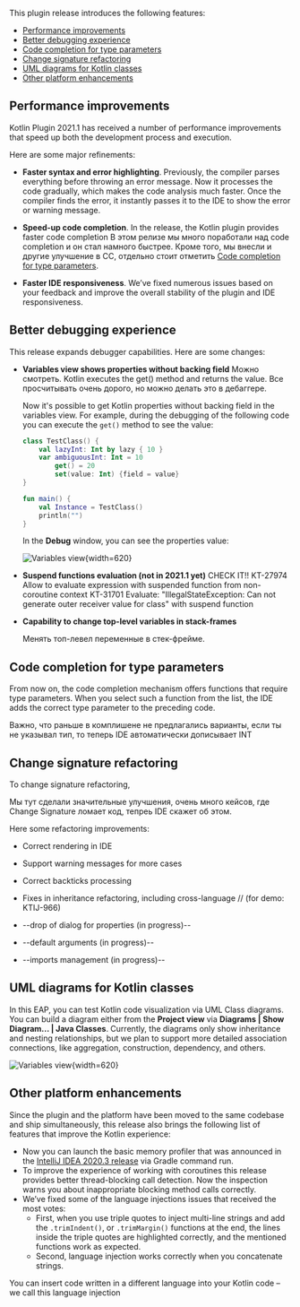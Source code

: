 [//]: # (title: What's new in Kotlin plugin 2021.1)

This plugin release introduces the following features:
* [Performance improvements](#performance-improvements)
* [Better debugging experience](#better-debugging-experience)
* [Code completion for type parameters](#code-completion-for-type-parameters)
* [Change signature refactoring](#change-signature-refactoring)
* [UML diagrams for Kotlin classes](#uml-diagrams-for-kotlin-classes)
* [Other platform enhancements](#other-platform-enhancements)

## Performance improvements

Kotlin Plugin 2021.1 has received a number of performance improvements that speed up both the development process and execution. 

Here are some major refinements:

* **Faster syntax and error highlighting**. Previously, the compiler parses everything before throwing an error message. Now it processes the code gradually, which makes the code analysis much faster. Once the compiler finds the error, it instantly passes it to the IDE to show the error or warning message.
  
* **Speed-up code completion**. In the release, the Kotlin plugin provides faster code completion 
  В этом релизе мы много поработали над code completion и он стал намного быстрее. Кроме того, мы внесли и другие улучшение в CC, отдельно стоит отметить [Code completion for type parameters](#code-completion-for-type-parameters).

* **Faster IDE responsiveness**. We’ve fixed numerous issues based on your feedback and improve the overall stability of the plugin and IDE responsiveness.

## Better debugging experience

This release expands debugger capabilities. Here are some changes:

* **Variables view shows properties without backing field**
Можно смотреть. Kotlin executes the get() method and returns the value. Все просчитывать очень дорого, но можно делать это в дебаггере.
  
   Now it's possible to get Kotlin properties without backing field in the variables view.
   For example, during the debugging of the following code you can execute the `get()` method to see the value:
    
    ```kotlin
    class TestClass() {
        val lazyInt: Int by lazy { 10 }
        var ambiguousInt: Int = 10
            get() = 20
            set(value: Int) {field = value}
    }
    
    fun main() {
        val Instance = TestClass()
        println("")
    }
   ```

   In the **Debug** window, you can see the properties value:

   ![Variables view](debugging-variables-view.png){width=620}

* **Suspend functions evaluation (not in 2021.1 yet)** CHECK IT!!
KT-27974 Allow to evaluate expression with suspended function from non-coroutine context
KT-31701 Evaluate: "IllegalStateException: Can not generate outer receiver value for class" with suspend function

* **Capability to change top-level variables in stack-frames**

   Менять топ-левел переменные в стек-фрейме.

## Code completion for type parameters

From now on, the code completion mechanism offers functions that require type parameters. When you select such a function from the list, the IDE adds the correct type parameter to the preceding code.

Важно, что раньше в комплишене не предлагались варианты, если ты не указывал тип, то теперь IDE автоматически дописывает INT

## Change signature refactoring

To change signature refactoring,

Мы тут сделали значительные улучшения, очень много кейсов, где Change Signature ломает код, тепреь IDE скажет об этом.

Here some refactoring improvements:
* Correct rendering in IDE
* Support warning messages for more cases
* Correct backticks processing
* Fixes in inheritance refactoring, including cross-language // (for demo: KTIJ-966)

* --drop of dialog for properties (in progress)--
* --default arguments (in progress)--
* --imports management (in progress)--


## UML diagrams for Kotlin classes

In this EAP, you can test Kotlin code visualization via UML Class diagrams. You can build a diagram either from the **Project view** via **Diagrams | Show Diagram... | Java Classes**.
Currently, the diagrams only show inheritance and nesting relationships, but we plan to support more detailed association connections, like aggregation, construction, dependency, and others.

![Variables view](kotlin-classes-uml-diagram.png){width=620}

## Other platform enhancements

Since the plugin and the platform have been moved to the same codebase and ship simultaneously, this release also brings the following list of features that improve the Kotlin experience:

* Now you can launch the basic memory profiler that was announced in the [IntelliJ IDEA 2020.3 release](https://www.jetbrains.com/idea/whatsnew/#debugger) via Gradle command run.
* To improve the experience of working with coroutines this release provides better thread-blocking call detection.
  Now the inspection warns you about inappropriate blocking method calls correctly.
* We’ve fixed some of the language injections issues that received the most votes: 
    * First, when you use triple quotes to inject multi-line strings and add the `.trimIndent()`, or `.trimMargin()` functions at the end, the lines inside the triple quotes are highlighted correctly, and the mentioned functions work as expected.
    * Second, language injection works correctly when you concatenate strings.

You can insert code written in a different language into your Kotlin code – we call this language injection